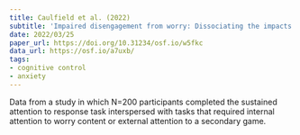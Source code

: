```yaml
---
title: Caulfield et al. (2022)
subtitle: 'Impaired disengagement from worry: Dissociating the impacts of valence and internally-directed attention'
date: 2022/03/25
paper_url: https://doi.org/10.31234/osf.io/w5fkc
data_url: https://osf.io/a7uxb/
tags:
- cognitive control
- anxiety
---
```


Data from a study in which N=200 participants completed the sustained attention to response task interspersed with tasks that required internal attention to worry content or external attention to a secondary game.
